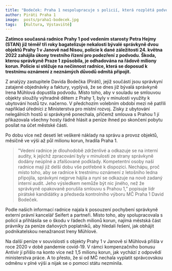 ```yaml
---
title: "Bodeček: Praha 1 nespolupracuje s policií, která rozplétá podvody správkyně školy v přírodě v Janově nad Nisou. Škoda městské části jde do milionů"
author: Piráti Praha 1
image: 	posts/praha1-bodecek.jpg
tags:   [Kultura, Výstaviště]
---
```


**Zatímco současná radnice Prahy 1 pod vedením starosty Petra Hejmy (STAN) již téměř tři roky bagatelizuje nekalosti bývalé správkyně dvou objektů Prahy 1 v Janově nad Nisou, policie k dané záležitosti 24. května 2022 zahájila úkony trestního řízení  pro podezření z podvodu. Škoda, kterou správkyně Praze 1 způsobila, je odhadována  na řádově miliony korun. Policie si stěžuje na nečinnost radnice, která se doposud k trestnímu oznámení z neznámých důvodů odmítá připojit.**

Z analýzy zastupitele Davida Bodečka (Piráti), jejíž součástí jsou správkyní zatajené objednávky a faktury, vyplývá, že se dnes již bývalá správkyně Irena Mühlová dopustila podvodu. Místo toho, aby v souladu se smlouvou objekty sloužily výhradně dětem z Prahy 1, byly v minulosti využity k ubytování hostů tzv. načerno. V předchozím volebním období mezi ně patřili například úředníci z Ministerstva pro místní rozvoj. Zisky z ubytování nelegálních hostů si správkyně ponechala, přičemž smlouva s Prahou 1 jí přikazovala všechny hosty řádně hlásit a peníze ihned po skončení pobytu posílat na účet městské části.

Po dobu více než deseti let veškeré náklady na správu a provoz objektů, měsíčně ve výši až půl milionu korun, hradila Praha 1. 

>"Vedení radnice je dlouhodobě zdrženlivé a odkazuje se na interní audity, k jejichž zpracování byly v minulosti ze strany správkyně dodány neúplné a zfalšované podklady. Kompetentní osoby naší radnice mají již delší dobu vše potřebné k dispozici. Nechápu, proč místo toho, aby se radnice k trestnímu oznámení z letošního ledna připojila, správkyni nejprve hájila a nyní se odkazuje na nově zadaný interní audit. Jeho výsledkem nemůže být nic jiného, než že správkyně opakovaně porušila smlouvu s Prahou 1,” popisuje lídr pirátské kandidátky a předseda kontrolního výboru MČ Praha 1 David Bodeček.

Podle našich informací radnice najala k posouzení pochybení správkyně externí právní kancelář Seifert a partneři. Místo toho, aby spolupracovala s policií a přihlásila se o škodu v řádech milionů korun, najímá městská část právníky za peníze daňových poplatníků, aby hledali řešení, jak obhájit podnikatelskou nenažranost Ireny Mühlové. 

Na další peníze v souvislosti s objekty Prahy 1 v Janově si Mühlová přišla v roce 2020 v době pandemie covid-19. V rámci kompenzačního bonusu Antivir jí přišlo na konto více než 1,5 milionu korun, jak vychází z odpovědí ministerstva práce. A to přesto, že si od MČ nechala vyplatit správcovskou odměnu v plné výši a nijak se o pomoci státu nezmínila.  

